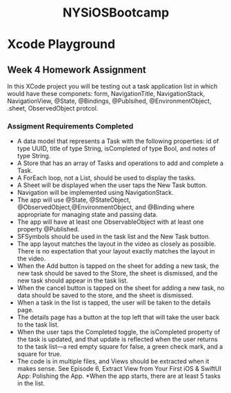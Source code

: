 <h1 align="center">NYSiOSBootcamp</h1>

# Xcode Playground

## Week 4 Homework Assignment

In this XCode project you will be testing out a task application list in which would have these componets: form, NavigationTitle, NavigationStack, NavigationView, @State, @Bindings, @Publsihed, @EnvironmentObject, .sheet, ObservedObject protcol.

### Assigment Requirements Completed

* A data model that represents a Task with the following properties: id of type UUID, title of type String, isCompleted of type Bool, and notes of type String.
* A Store that has an array of Tasks and operations to add and complete a Task.
* A ForEach loop, not a List, should be used to display the tasks.
* A Sheet will be displayed when the user taps the New Task button.
* Navigation will be implemented using NavigationStack.
* The app will use @State, @StateObject, @ObservedObject,@EnvironmentObject, and @Binding where appropriate for managing state and passing data.
* The app will have at least one ObservableObject with at least one property @Published.
* SFSymbols should be used in the task list and the New Task button.
* The app layout matches the layout in the video as closely as possible. There is no expectation that your layout exactly matches the layout in the video.
* When the Add button is tapped on the sheet for adding a new task, the new task should be saved to the Store, the sheet is dismissed, and the new task should appear in the task list.
* When the cancel button is tapped on the sheet for adding a new task, no data should be saved to the store, and the sheet is dismissed.
* When a task in the list is tapped, the user will be taken to the details page.
* The details page has a button at the top left that will take the user back to the task list.
* When the user taps the Completed toggle, the isCompleted property of the task is updated, and that update is reflected when the user returns to the task list—a red empty square for false, a green check mark, and a square for true.
* The code is in multiple files, and Views should be extracted when it makes sense. See Episode 6, Extract View from Your First iOS & SwiftUI App: Polishing the App.
*When the app starts, there are at least 5 tasks in the list. 
